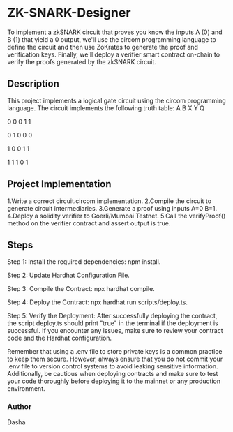 # ZK-SNARK-Designer

To implement a zkSNARK circuit that proves you know the inputs A (0) and B (1) that yield a 0 output, we'll use the circom programming language to define the circuit and then use ZoKrates to generate the proof and verification keys. Finally, we'll deploy a verifier smart contract on-chain to verify the proofs generated by the zkSNARK circuit.

## Description
This project implements a logical gate circuit using the circom programming language. The circuit implements the following truth table:
A B X Y Q

0 0 0 1 1

0 1 0 0 0

1 0 0 1 1

1 1 1 0 1

## Project Implementation
1.Write a correct circuit.circom implementation.
2.Compile the circuit to generate circuit intermediaries.
3.Generate a proof using inputs A=0 B=1.
4.Deploy a solidity verifier to Goerli/Mumbai Testnet.
5.Call the verifyProof() method on the verifier contract and assert output is true.

## Steps
Step 1: Install the required dependencies: npm install.

Step 2: Update Hardhat Configuration File.

Step 3: Compile the Contract: npx hardhat compile.

Step 4: Deploy the Contract: npx hardhat run scripts/deploy.ts.

Step 5: Verify the Deployment:
After successfully deploying the contract, the script deploy.ts should print "true" in the terminal if the deployment is successful. If you encounter any issues, make sure to review your contract code and the Hardhat configuration.

Remember that using a .env file to store private keys is a common practice to keep them secure. However, always ensure that you do not commit your .env file to version control systems to avoid leaking sensitive information. Additionally, be cautious when deploying contracts and make sure to test your code thoroughly before deploying it to the mainnet or any production environment.

### Author
Dasha
